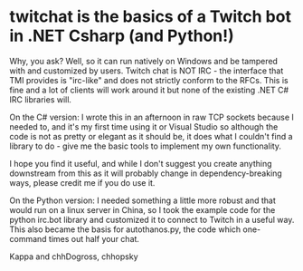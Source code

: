 # twitchat is the basics of a Twitch bot in .NET Csharp (and Python!)

Why, you ask?  Well, so it can run natively on Windows and be tampered with and customized by users.  Twitch chat is NOT IRC - the interface that TMI provides is "irc-like" and does not strictly conform to the RFCs.  This is fine and a lot of clients will work around it but none of the existing .NET C# IRC libraries will.

On the C# version:
I wrote this in an afternoon in raw TCP sockets because I needed to, and it's my first time using it or Visual Studio so although the code is not as pretty or elegant as it should be, it does what I couldn't find a library to do - give me the basic tools to implement my own functionality.

I hope you find it useful, and while I don't suggest you create anything downstream from this as it will probably change in dependency-breaking ways, please credit me if you do use it.

On the Python version:
I needed something a little more robust and that would run on a linux server in China, so I took the example code for the python irc.bot library and customized it to connect to Twitch in a useful way. This also became the basis for autothanos.py, the code which one-command times out half your chat.

Kappa and chhDogross,
chhopsky
